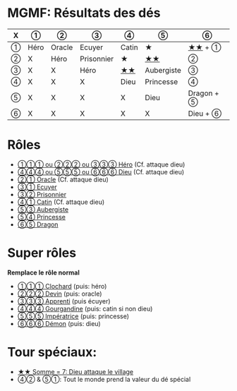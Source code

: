 # MGMF: Résultats des dés
 
X | ①    | ②      | ③           | ④     | ⑤     | ⑥ 
--|---|---|---|---|---|---
① | Héro | Oracle | Ecuyer      | Catin | ★          | [★★](special/attaque) + ① 
② | X    | Héro   | Prisonnier  | ★    | [★★](special/attaque)     | ② 
③ | X    | X      | Héro        | [★★](special/attaque) | Aubergiste | ③ 
④ | X    | X      | X           | Dieu  | Princesse   | ④ 
⑤ | X    | X      | X           | X     | Dieu        | Dragon + ⑤ 
⑥ | X    | X      | X           | X     | X           | Dieu + ⑥ 

# Rôles
- [①①① ou ②②② ou ③③③ Héro](special/attaque) (Cf. attaque dieu)
- [④④④ ou ⑤⑤⑤ ou ⑥⑥⑥ Dieu](special/attaque) (Cf. attaque dieu)
- [②① Oracle](special/attaque) (Cf. attaque dieu)
- [③① Ecuyer](roles/ecuyer)
- [③② Prisonnier](roles/prisonnier)
- [④① Catin](special/attaque) (Cf. attaque dieu)
- [⑤③ Aubergiste](roles/aubergiste)
- [⑤④ Princesse](roles/princesse)
- [⑥⑤ Dragon](roles/dragon)

# Super rôles
**Remplace le rôle normal**
- [①①① Clochard](superroles/clochard) (puis: héro)
- [②②② Devin](superroles/devin) (puis: oracle)
- [③③③ Apprenti](superroles/apprenti) (puis écuyer)
- [④④④ Gourgandine](superroles/gourgandine) (puis: catin si non dieu)
- [⑤⑤⑤ Impératrice](superroles/imperatrice) (puis: princesse)
- [⑥⑥⑥ Démon](superroles/demon) (puis: dieu)

# Tour spéciaux:
- [★★ Somme = 7: Dieu attaque le village](special/attaque)
- ④② & ⑤①: Tout le monde prend la valeur du dé spécial
